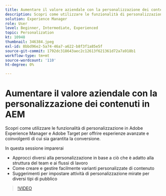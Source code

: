 ```yaml
---
title: Aumentare il valore aziendale con la personalizzazione dei contenuti in AEM
description: Scopri come utilizzare le funzionalità di personalizzazione in Adobe Experience Manager e Adobe Target per offrire esperienze avanzate e coinvolgenti di cui sia garantita la conversione.
solution: Experience Manager
role: User
level: Beginner, Intermediate, Experienced
topic: Personalization
kt: 10948
thumbnail: 346384.jpeg
exl-id: 8bbd96e2-5a74-46a7-a622-b8f3f1a85e5f
source-git-commit: 1792dc318643aec2c12613f621361d72a7a918b1
workflow-type: tm+mt
source-wordcount: '110'
ht-degree: 0%

---
```


# Aumentare il valore aziendale con la personalizzazione dei contenuti in AEM

Scopri come utilizzare le funzionalità di personalizzazione in Adobe Experience Manager e Adobe Target per offrire esperienze avanzate e coinvolgenti di cui sia garantita la conversione.

In questa sessione imparerai

* Approcci diversi alla personalizzazione in base a ciò che è adatto alla struttura del team e ai flussi di lavoro
* Come creare e gestire facilmente varianti personalizzate di contenuto
* Suggerimenti per impostare attività di personalizzazione mirate per diversi tipi di pubblico

>[!VIDEO](https://video.tv.adobe.com/v/346384/?quality=12&learn=on)
